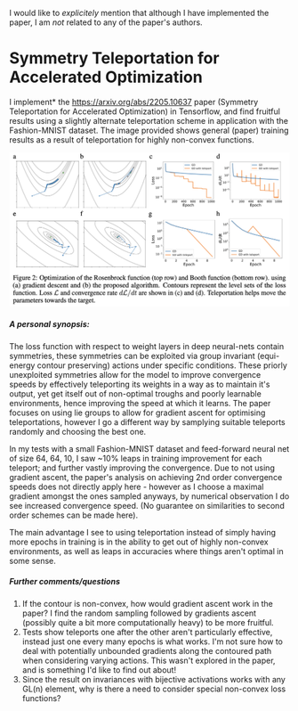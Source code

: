 I would like to *explicitely* mention that although I have implemented the paper, I am _not_ related to any of the paper's authors.

# Symmetry Teleportation for Accelerated Optimization

I implement* the https://arxiv.org/abs/2205.10637 paper (Symmetry Teleportation for Accelerated Optimization) in Tensorflow, and find fruitful results using a slightly alternate teleportation scheme in application with the Fashion-MNIST dataset. The image provided shows general (paper) training results as a result of teleportation for highly non-convex functions.


![ho ho ho ya filthy animal](fig2_frompaper.png)
##### A personal synopsis:

The loss function with respect to weight layers in deep neural-nets contain symmetries, these symmetries can be exploited via group invariant (equi-energy contour preserving) actions under specific conditions. These priorly unexploited symmetries allow for the model to improve convergence speeds by effectively teleporting its weights in a way as to maintain it's output, yet get itself out of non-optimal troughs and poorly learnable environments, hence improving the speed at which it learns. The paper focuses on using lie groups to allow for gradient ascent for optimising teleportations, however I go a different way by samplying suitable teleports randomly and choosing the best one.

In my tests with a small Fashion-MNIST dataset and feed-forward neural net of size 64, 64, 10, I saw ~10% leaps in training improvement for each teleport; and further vastly improving the convergence. Due to not using gradient ascent, the paper's analysis on achieving 2nd order convergence speeds does not directly apply here - however as I choose a maximal gradient amongst the ones sampled anyways, by numerical observation I do see increased convergence speed. (No guarantee on similarities to second order schemes can be made here). 

The main advantage I see to using teleportation instead of simply having more epochs in training is in the ability to get out of highly non-convex environments, as well as leaps in accuracies where things aren't optimal in some sense.

##### Further comments/questions

1) If the contour is non-convex, how would gradient ascent work in the paper? I find the random sampling followed by gradients ascent (possibly quite a bit more computationally heavy) to be more fruitful.
2) Tests show teleports one after the other aren't particularly effective, instead just one every many epochs is what works. I'm not sure how to deal with potentially unbounded gradients along the contoured path when considering varying actions. This wasn't explored in the paper, and is something I'd like to find out about!
3) Since the result on invariances with bijective activations works with any GL(n) element, why is there a need to consider special non-convex loss functions?
